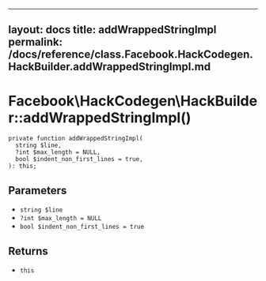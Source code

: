 
***

layout: docs
title: addWrappedStringImpl
permalink: /docs/reference/class.Facebook.HackCodegen.HackBuilder.addWrappedStringImpl.md
---







# Facebook\\HackCodegen\\HackBuilder::addWrappedStringImpl()




``` Hack
private function addWrappedStringImpl(
  string $line,
  ?int $max_length = NULL,
  bool $indent_non_first_lines = true,
): this;
```




## Parameters




* ` string $line `
* ` ?int $max_length = NULL `
* ` bool $indent_non_first_lines = true `




## Returns




- ` this `